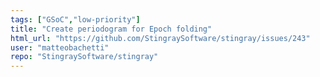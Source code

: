 ```yaml
---
tags: ["GSoC","low-priority"]
title: "Create periodogram for Epoch folding"
html_url: "https://github.com/StingraySoftware/stingray/issues/243"
user: "matteobachetti"
repo: "StingraySoftware/stingray"
---
```


